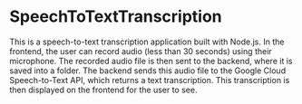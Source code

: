 ﻿# SpeechToTextTranscription

This is a speech-to-text transcription application built with Node.js. In the frontend, the user can record audio (less than 30 seconds) using their microphone. The recorded audio file is then sent to the backend, where it is saved into a folder. The backend sends this audio file to the Google Cloud Speech-to-Text API, which returns a text transcription. This transcription is then displayed on the frontend for the user to see.

